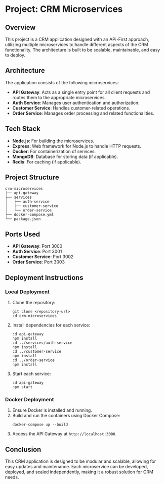 # Project: CRM Microservices

## Overview
This project is a CRM application designed with an API-First approach, utilizing multiple microservices to handle different aspects of the CRM functionality. The architecture is built to be scalable, maintainable, and easy to deploy.

## Architecture
The application consists of the following microservices:
- **API Gateway**: Acts as a single entry point for all client requests and routes them to the appropriate microservices.
- **Auth Service**: Manages user authentication and authorization.
- **Customer Service**: Handles customer-related operations.
- **Order Service**: Manages order processing and related functionalities.

## Tech Stack
- **Node.js**: For building the microservices.
- **Express**: Web framework for Node.js to handle HTTP requests.
- **Docker**: For containerization of services.
- **MongoDB**: Database for storing data (if applicable).
- **Redis**: For caching (if applicable).

## Project Structure
```
crm-microservices
├── api-gateway
├── services
│   ├── auth-service
│   ├── customer-service
│   └── order-service
├── docker-compose.yml
└── package.json
```

## Ports Used
- **API Gateway**: Port 3000
- **Auth Service**: Port 3001
- **Customer Service**: Port 3002
- **Order Service**: Port 3003

## Deployment Instructions

### Local Deployment
1. Clone the repository:
   ```
   git clone <repository-url>
   cd crm-microservices
   ```
2. Install dependencies for each service:
   ```
   cd api-gateway
   npm install
   cd ../services/auth-service
   npm install
   cd ../customer-service
   npm install
   cd ../order-service
   npm install
   ```
3. Start each service:
   ```
   cd api-gateway
   npm start
   ```

### Docker Deployment
1. Ensure Docker is installed and running.
2. Build and run the containers using Docker Compose:
   ```
   docker-compose up --build
   ```
3. Access the API Gateway at `http://localhost:3000`.

## Conclusion
This CRM application is designed to be modular and scalable, allowing for easy updates and maintenance. Each microservice can be developed, deployed, and scaled independently, making it a robust solution for CRM needs.